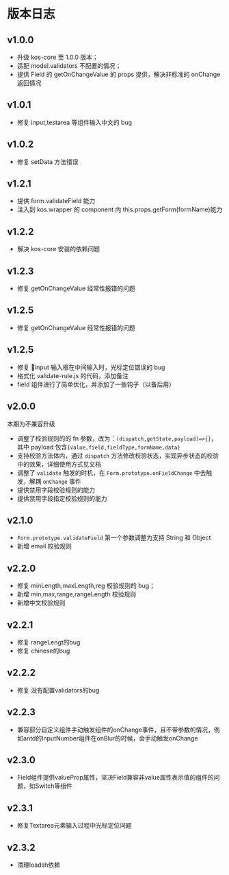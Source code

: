 # 版本日志

## v1.0.0

- 升级 kos-core 至 1.0.0 版本；
- 适配 model.validators 不配置的情况；
- 提供 Field 的 getOnChangeValue 的 props 提供，解决非标准的 onChange 返回情况

## v1.0.1

- 修复 input,testarea 等组件输入中文的 bug

## v1.0.2

- 修复 setData 方法错误

## v1.2.1

- 提供 form.validateField 能力
- 注入到 kos.wrapper 的 component 内 this.props.getForm(formName)能力

## v1.2.2

- 解决 kos-core 安装的依赖问题

## v1.2.3

- 修复 getOnChangeValue 经常性报错的问题

## v1.2.5

- 修复 getOnChangeValue 经常性报错的问题

## v1.2.5

- 修复 input 输入框在中间输入时，光标定位错误的 bug
- 格式化 validate-rule.js 的代码，添加备注
- field 组件进行了简单优化，并添加了一些钩子（以备后用）

## v2.0.0

本期为不兼容升级

- 调整了校验规则的的 fn 参数，改为：`(dispatch,getState,payload)=>{}`，其中 payload 包含`{value,field,fieldType,formName,data}`
- 支持校验方法体内，通过 `dispatch` 方法修改校验状态，实现异步状态的校验中的效果，详细使用方式见文档
- 调整了 `validate` 触发的时机，在 `Form.prototype.onFieldChange` 中去触发，解耦 `onChange` 事件
- 提供禁用字段校验规则的能力
- 提供禁用字段指定校验规则的能力

## v2.1.0

- `Form.prototype.validateField` 第一个参数调整为支持 String 和 Object
- 新增 email 校验规则

## v2.2.0

- 修复 minLength,maxLength,reg 校验规则的 bug；
- 新增 min,max,range,rangeLength 校验规则
- 新增中文校验规则


## v2.2.1

- 修复 rangeLengt的bug
- 修复 chinese的bug


## v2.2.2

- 修复 没有配置validators的bug


## v2.2.3

- 兼容部分自定义组件手动触发组件的onChange事件，且不带参数的情况，例如antd的InputNumber组件在onBlur的时候，会手动触发onChange


## v2.3.0

- Field组件提供valueProp属性，坚决Field兼容非value属性表示值的组件的问题，如Switch等组件


## v2.3.1

- 修复Textarea元素输入过程中光标定位问题



## v2.3.2

- 清理loadsh依赖
